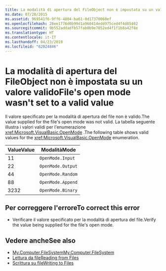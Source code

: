 ```yaml
---
title: La modalità di apertura del FileObject non è impostata su un valore valido
ms.date: 07/20/2015
ms.assetid: 969541f6-9ff6-4804-ba61-0d17370060ef
ms.openlocfilehash: 28ee1776d0b99d1a960414edd975ced4f4d85402
ms.sourcegitcommit: 9b552addadfb57fab0b9e7852ed4f1f1b8a42f8e
ms.translationtype: HT
ms.contentlocale: it-IT
ms.lasthandoff: 04/23/2019
ms.locfileid: "62024846"
---
```

# <a name="files-open-mode-wasnt-set-to-a-valid-value"></a><span data-ttu-id="cf766-102">La modalità di apertura del FileObject non è impostata su un valore valido</span><span class="sxs-lookup"><span data-stu-id="cf766-102">File's open mode wasn't set to a valid value</span></span>
<span data-ttu-id="cf766-103">Il valore specificato per la modalità di apertura del file non è valido.</span><span class="sxs-lookup"><span data-stu-id="cf766-103">The value supplied for the file's open mode was not valid.</span></span> <span data-ttu-id="cf766-104">La tabella seguente illustra i valori validi per l'enumerazione <xref:Microsoft.VisualBasic.OpenMode> .</span><span class="sxs-lookup"><span data-stu-id="cf766-104">The following table shows valid values for the <xref:Microsoft.VisualBasic.OpenMode> enumeration.</span></span>  
  
|<span data-ttu-id="cf766-105">Value</span><span class="sxs-lookup"><span data-stu-id="cf766-105">Value</span></span>|<span data-ttu-id="cf766-106">Modalità</span><span class="sxs-lookup"><span data-stu-id="cf766-106">Mode</span></span>|  
|-----------|----------|  
|<span data-ttu-id="cf766-107">1</span><span class="sxs-lookup"><span data-stu-id="cf766-107">1</span></span>|`OpenMode.Input`|  
|<span data-ttu-id="cf766-108">2</span><span class="sxs-lookup"><span data-stu-id="cf766-108">2</span></span>|`OpenMode.Output`|  
|<span data-ttu-id="cf766-109">4</span><span class="sxs-lookup"><span data-stu-id="cf766-109">4</span></span>|`OpenMode.Random`|  
|<span data-ttu-id="cf766-110">8</span><span class="sxs-lookup"><span data-stu-id="cf766-110">8</span></span>|`OpenMode.Append`|  
|<span data-ttu-id="cf766-111">32</span><span class="sxs-lookup"><span data-stu-id="cf766-111">32</span></span>|`OpenMode.Binary`|  
  
## <a name="to-correct-this-error"></a><span data-ttu-id="cf766-112">Per correggere l'errore</span><span class="sxs-lookup"><span data-stu-id="cf766-112">To correct this error</span></span>  
  
- <span data-ttu-id="cf766-113">Verificare il valore specificato per la modalità di apertura del file.</span><span class="sxs-lookup"><span data-stu-id="cf766-113">Verify the value being supplied for the file's open mode.</span></span>  
  
## <a name="see-also"></a><span data-ttu-id="cf766-114">Vedere anche</span><span class="sxs-lookup"><span data-stu-id="cf766-114">See also</span></span>

- [<span data-ttu-id="cf766-115">My.Computer.FileSystem</span><span class="sxs-lookup"><span data-stu-id="cf766-115">My.Computer.FileSystem</span></span>](xref:Microsoft.VisualBasic.FileIO.FileSystem)
- [<span data-ttu-id="cf766-116">Lettura da file</span><span class="sxs-lookup"><span data-stu-id="cf766-116">Reading from Files</span></span>](../../visual-basic/developing-apps/programming/drives-directories-files/reading-from-files.md)
- [<span data-ttu-id="cf766-117">Scrittura su file</span><span class="sxs-lookup"><span data-stu-id="cf766-117">Writing to Files</span></span>](../../visual-basic/developing-apps/programming/drives-directories-files/writing-to-files.md)
